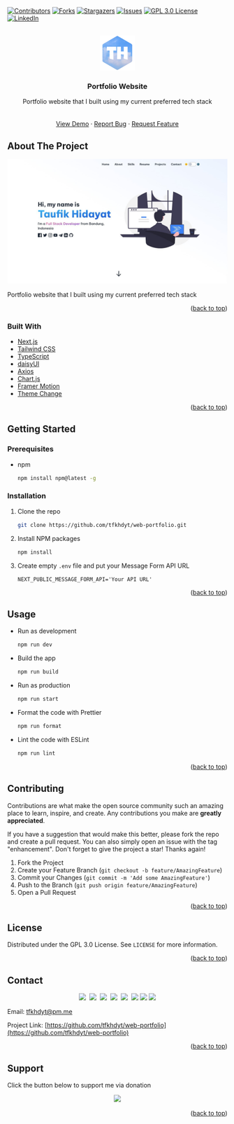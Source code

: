 <div id="top"></div>
<!--
*** Thanks for checking out the Best-README-Template. If you have a suggestion
*** that would make this better, please fork the repo and create a pull request
*** or simply open an issue with the tag "enhancement".
*** Don't forget to give the project a star!
*** Thanks again! Now go create something AMAZING! :D
-->



<!-- PROJECT SHIELDS -->
<!--
*** I'm using markdown "reference style" links for readability.
*** Reference links are enclosed in brackets [ ] instead of parentheses ( ).
*** See the bottom of this document for the declaration of the reference variables
*** for contributors-url, forks-url, etc. This is an optional, concise syntax you may use.
*** https://www.markdownguide.org/basic-syntax/#reference-style-links
-->
[![Contributors][contributors-shield]][contributors-url]
[![Forks][forks-shield]][forks-url]
[![Stargazers][stars-shield]][stars-url]
[![Issues][issues-shield]][issues-url]
[![GPL 3.0 License][license-shield]][license-url]
[![LinkedIn][linkedin-shield]][linkedin-url]



<!-- PROJECT LOGO -->
<br />
<div align="center">
  <a href="https://github.com/tfkhdyt/web-portfolio">
    <img src="public/tfkhdyt.png" alt="Logo" width="80" height="80">
  </a>

<h3 align="center">Portfolio Website</h3>

  <p align="center">
    Portfolio website that I built using my current preferred tech stack
    <br />
    <!-- <a href="https://github.com/tfkhdyt/web-portfolio"><strong>Explore the docs »</strong></a> -->
    <br />
    <br />
    <a href="https://tfkhdyt.my.id">View Demo</a>
    ·
    <a href="https://github.com/tfkhdyt/web-portfolio/issues">Report Bug</a>
    ·
    <a href="https://github.com/tfkhdyt/web-portfolio/issues">Request Feature</a>
  </p>
</div>



<!-- TABLE OF CONTENTS -->
<!-- <details>
  <summary>Table of Contents</summary>
  <ol>
    <li>
      <a href="#about-the-project">About The Project</a>
      <ul>
        <li><a href="#built-with">Built With</a></li>
      </ul>
    </li>
    <li>
      <a href="#getting-started">Getting Started</a>
      <ul>
        <li><a href="#prerequisites">Prerequisites</a></li>
        <li><a href="#installation">Installation</a></li>
      </ul>
    </li>
    <li><a href="#usage">Usage</a></li>
    <li><a href="#roadmap">Roadmap</a></li>
    <li><a href="#contributing">Contributing</a></li>
    <li><a href="#license">License</a></li>
    <li><a href="#contact">Contact</a></li>
    <li><a href="#acknowledgments">Acknowledgments</a></li>
  </ol>
</details> -->



<!-- ABOUT THE PROJECT -->
## About The Project

[![Product Name Screen Shot][product-screenshot]](https://tfkhdyt.my.id)

Portfolio website that I built using my current preferred tech stack
<!-- Here's a blank template to get started: To avoid retyping too much info. Do a search and replace with your text editor for the following: `tfkhdyt`, `web-portfolio`, `tfkhdyt`, `taufik-hidayat-6793aa200`, `pm`, `tfkhdyt`, `Portfolio Website`, `Portfolio website that I built using my current preferred tech stack` -->

<p align="right">(<a href="#top">back to top</a>)</p>



### Built With

* [Next.js](https://nextjs.org/)
* [Tailwind CSS](https://tailwindcss.com)
* [TypeScript](https://www.typescriptlang.org)
* [daisyUI](https://daisyui.com)
* [Axios](https://axios-http.com/)
* [Chart.js](https://www.chartjs.org)
* [Framer Motion](https://www.framer.com/)
* [Theme Change](https://github.com/saadeghi/theme-change)

<p align="right">(<a href="#top">back to top</a>)</p>



<!-- GETTING STARTED -->
## Getting Started

### Prerequisites

* npm
  ```sh
  npm install npm@latest -g
  ```

### Installation


1. Clone the repo
   ```sh
   git clone https://github.com/tfkhdyt/web-portfolio.git
   ```
2. Install NPM packages
   ```sh
   npm install
   ```
3. Create empty `.env` file and put your Message Form API URL
   ```
   NEXT_PUBLIC_MESSAGE_FORM_API='Your API URL' 
   ```

<p align="right">(<a href="#top">back to top</a>)</p>



<!-- USAGE EXAMPLES -->
## Usage

- Run as development
  ```sh
  npm run dev
  ```
- Build the app
  ```sh
  npm run build
  ```
- Run as production
  ```sh
  npm run start
  ```
- Format the code with Prettier
  ```sh
  npm run format
  ```
- Lint the code with ESLint
  ```sh
  npm run lint
  ```

<p align="right">(<a href="#top">back to top</a>)</p>

<!-- ROADMAP -->
<!-- ## Roadmap

- [ ] Feature 1
- [ ] Feature 2
- [ ] Feature 3
    - [ ] Nested Feature

See the [open issues](https://github.com/tfkhdyt/web-portfolio/issues) for a full list of proposed features (and known issues).

<p align="right">(<a href="#top">back to top</a>)</p> -->

<!-- CONTRIBUTING -->
## Contributing

Contributions are what make the open source community such an amazing place to learn, inspire, and create. Any contributions you make are **greatly appreciated**.

If you have a suggestion that would make this better, please fork the repo and create a pull request. You can also simply open an issue with the tag "enhancement".
Don't forget to give the project a star! Thanks again!

1. Fork the Project
2. Create your Feature Branch (`git checkout -b feature/AmazingFeature`)
3. Commit your Changes (`git commit -m 'Add some AmazingFeature'`)
4. Push to the Branch (`git push origin feature/AmazingFeature`)
5. Open a Pull Request

<p align="right">(<a href="#top">back to top</a>)</p>



<!-- LICENSE -->
## License

Distributed under the GPL 3.0 License. See `LICENSE` for more information.

<p align="right">(<a href="#top">back to top</a>)</p>

## Contact

<p align=center>
  <a href="https://facebook.com/tfkhdyt142"><img height="30" src="https://upload.wikimedia.org/wikipedia/commons/5/51/Facebook_f_logo_%282019%29.svg"></a>&nbsp;
  <a href="https://twitter.com/tfkhdyt"><img height="28" src="https://upload.wikimedia.org/wikipedia/commons/4/4f/Twitter-logo.svg"></a>&nbsp;
  <a href="https://instagram.com/_tfkhdyt_"><img height="30" src="https://upload.wikimedia.org/wikipedia/commons/e/e7/Instagram_logo_2016.svg"></a>&nbsp;
  <a href="https://youtube.com/tfkhdyt"><img height="30" src="https://upload.wikimedia.org/wikipedia/commons/a/a0/YouTube_social_red_circle_%282017%29.svg"></a>&nbsp;
  <a href="https://t.me/tfkhdyt"><img height="30" src="https://upload.wikimedia.org/wikipedia/commons/8/83/Telegram_2019_Logo.svg"></a>&nbsp;
  <a href="https://www.linkedin.com/mwlite/in/taufik-hidayat-6793aa200"><img height="30" src="https://upload.wikimedia.org/wikipedia/commons/8/81/LinkedIn_icon.svg"></a>
  <a href="https://pddikti.kemdikbud.go.id/data_mahasiswa/QUUyNzdEMjktNDk0Ri00RTlDLUE4NzgtNkUwRDBDRjIxOUNB"><img height="30" src="https://i.postimg.cc/YSB2c3DG/1619598282440.png"></a>
  <a href="https://tfkhdyt.my.id/"><img height="31" src="https://www.svgrepo.com/show/295345/internet.svg"></a>
</p>

Email: tfkhdyt@pm.me

Project Link: [https://github.com/tfkhdyt/web-portfolio](https://github.com/tfkhdyt/web-portfolio)

<p align="right">(<a href="#top">back to top</a>)</p>

## Support

Click the button below to support me via donation

<p align="center">
  <a href="https://donate.tfkhdyt.my.id/">
    <img src="https://i.postimg.cc/jjRDbZQx/1621036430601.png" width="125px">
  </a>
</p>

<p align="right">(<a href="#top">back to top</a>)</p>

<!-- ACKNOWLEDGMENTS -->
<!-- ## Acknowledgments

* []()
* []()
* []()

<p align="right">(<a href="#top">back to top</a>)</p> -->



<!-- MARKDOWN LINKS & IMAGES -->
<!-- https://www.markdownguide.org/basic-syntax/#reference-style-links -->
[contributors-shield]: https://img.shields.io/github/contributors/tfkhdyt/web-portfolio.svg?style=for-the-badge
[contributors-url]: https://github.com/tfkhdyt/web-portfolio/graphs/contributors
[forks-shield]: https://img.shields.io/github/forks/tfkhdyt/web-portfolio.svg?style=for-the-badge
[forks-url]: https://github.com/tfkhdyt/web-portfolio/network/members
[stars-shield]: https://img.shields.io/github/stars/tfkhdyt/web-portfolio.svg?style=for-the-badge
[stars-url]: https://github.com/tfkhdyt/web-portfolio/stargazers
[issues-shield]: https://img.shields.io/github/issues/tfkhdyt/web-portfolio.svg?style=for-the-badge
[issues-url]: https://github.com/tfkhdyt/web-portfolio/issues
[license-shield]: https://img.shields.io/github/license/tfkhdyt/web-portfolio.svg?style=for-the-badge
[license-url]: https://github.com/tfkhdyt/web-portfolio/blob/master/LICENSE.txt
[linkedin-shield]: https://img.shields.io/badge/-LinkedIn-black.svg?style=for-the-badge&logo=linkedin&colorB=555
[linkedin-url]: https://linkedin.com/in/taufik-hidayat-6793aa200
[product-screenshot]: public/projects/web-portfolio.jpg
